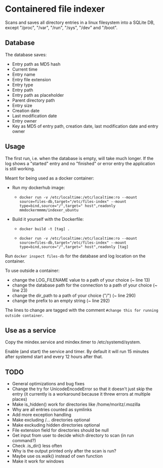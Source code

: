 # Containered file indexer

Scans and saves all directory entries in a linux filesystem into a SQLite DB, except "/proc", "/var", "/run", "/sys", "/dev" and "/boot".

## Database

The database saves:
* Entry path as MD5 hash
* Current time
* Entry name
* Entry file extension
* Entry type
* Entry path
* Entry path as placeholder
* Parent directory path
* Entry size
* Creation date
* Last modification date
* Entry owner
* Key as MD5 of entry path, creation date, last modification date and entry owner

## Usage

The first run, i.e. when the database is empty, will take much longer. If the log shows a "started" entry and no "finished" or error entry the application is still working.

Meant for being used as a docker container:

* Run my dockerhub image:

  * `docker run -v /etc/localtime:/etc/localtime:ro --mount source=files-db,target="/etc/files-index" --mount type=bind,source="/",target=" host",readonly mmdockermmmm/indexer_ubuntu`

* Build it yourself with the Dockerfile:

  * `docker build -t [tag] .` 
  
  * `docker run -v /etc/localtime:/etc/localtime:ro --mount source=files-db,target="/etc/files-index" --mount type=bind,source="/",target=" host",readonly [tag]`

Run `docker inspect files-db` for the database and log location on the container.

To use outside a container: 

* change the LOG_FILENAME value to a path of your choice (~ line 13)
* change the database path for the connection to a path of your choice (~ line 23)
* change the dir_path to a path of your choice ("/") (~ line 290)
* change the prefix to an empty string (~ line 292)

The lines to change are tagged with the comment `#change this for running outside container`.

## Use as a service

Copy the mindex.service and mindex.timer to /etc/systemd/system.

Enable (and start) the service and timer. By default it will run 15 minutes after systemd start and every 12 hours after that.


## TODO

* General optimizations and bug fixes
* Change the try for UnicodeEncodeError so that it doesn't just skip the entry (it currently is a workaround because it threw errors at multiple places)
* Make is_hidden() work for directories like /home/moritz/.mozilla
* Why are all entries counted as symlinks
* Add more exception handling
* Make excluding /... directories optional
* Make exckuding hidden directories optional
* File extension field for directories should be null
* Get input from user to decide which directory to scan (in run command?)
* Check .is_dir() less often
* Why is the output printed only after the scan is run?
* Maybe use os.walk() instead of own function
* Make it work for windows
